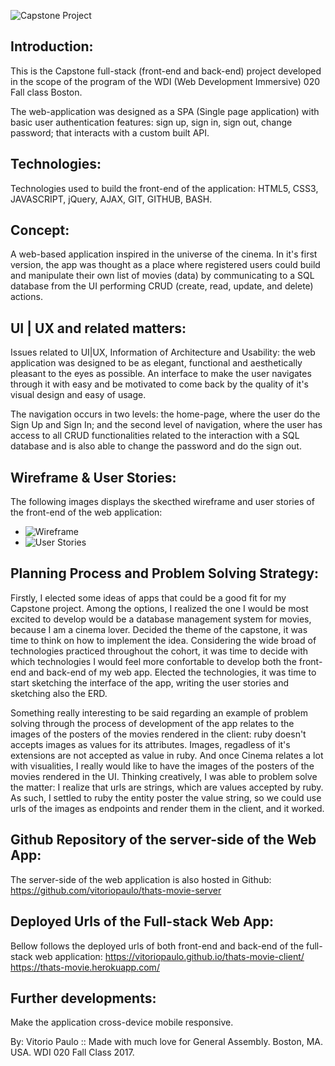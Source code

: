 ![Capstone Project](https://78.media.tumblr.com/d1ef6fab3df0dcf5b83ed5b51a1d68b7/tumblr_oz3ntwtJez1wvd0d5o1_1280.png)

## **Introduction:**
This is the Capstone full-stack (front-end and back-end) project developed in
the scope of the program of the WDI (Web Development Immersive) 020 Fall
class Boston.

The web-application was designed as a SPA (Single page application) with basic
user authentication features: sign up, sign in, sign out, change password;
that interacts with a custom built API.

## **Technologies:**

Technologies used to build the front-end of the application:
HTML5, CSS3, JAVASCRIPT, jQuery, AJAX, GIT, GITHUB, BASH.

## **Concept:**
A web-based application inspired in the universe of the cinema.
In it's first version, the app was thought as a place where registered users
could build and manipulate their own list of movies (data) by communicating to
a SQL database from the UI performing CRUD (create, read, update, and delete)
actions.

## **UI | UX and related matters:**
Issues related to UI|UX, Information of Architecture and Usability: the web
application was designed to be as elegant, functional and aesthetically
pleasant to the eyes as possible. An interface to make the user navigates
through it with easy and be motivated to come back by the quality of
it's visual design and easy of usage.

The navigation occurs in two levels: the home-page, where the user do the
Sign Up and Sign In; and the second level of navigation, where the user
has access to all CRUD functionalities related to the interaction with a SQL
database and is also able to change the password and do the sign out.

## **Wireframe & User Stories:**
The following images displays the skecthed wireframe and user stories of the
front-end of the web application:
* ![Wireframe](https://78.media.tumblr.com/fad7cd899023dc6fb509b8abbc9b1fd2/tumblr_oz06jhxWcV1wvd0d5o1_1280.jpg)
* ![User Stories](https://78.media.tumblr.com/6540caadfed3306971044721eda18b6d/tumblr_oz06mbaPsp1wvd0d5o1_1280.jpg)

## **Planning Process and Problem Solving Strategy:**
Firstly, I elected some ideas of apps that could be a good fit for my Capstone project. Among the options, 
I realized the one I would be most excited to develop would be a database management system for movies, because 
I am a cinema lover. Decided the theme of the capstone, it was time to think on how to implement the idea. 
Considering the wide broad of technologies practiced throughout the cohort, it was time to decide with which 
technologies I would feel more confortable to develop both the front-end and back-end of my web app. Elected the
technologies, it was time to start sketching the interface of the app, writing the user stories and sketching also
the ERD. 

Something really interesting to be said regarding an example of problem solving through the process of 
development of the app relates to the images of the posters of the movies rendered in the client: ruby doesn't accepts 
images as values for its attributes. Images, regadless of it's extensions are not accepted as value in ruby. And once
Cinema relates a lot with visualities, I really would like to have the images of the posters of the movies rendered in the UI.
Thinking creatively, I was able to problem solve the matter: I realize that urls are strings, which are values accepted 
by ruby. As such, I settled to ruby the entity poster the value string, so we could use urls of the images as endpoints 
and render them in the client, and it worked.

## **Github Repository of the server-side of the Web App:**
The server-side of the web application is also hosted in Github:
https://github.com/vitoriopaulo/thats-movie-server

## **Deployed Urls of the Full-stack Web App:**
Bellow follows the deployed urls of both front-end and back-end of the
full-stack web application:
https://vitoriopaulo.github.io/thats-movie-client/
https://thats-movie.herokuapp.com/

## **Further developments:** 
Make the application cross-device mobile responsive.

By: Vitorio Paulo :: Made with much love for General Assembly.
Boston, MA. USA. WDI 020 Fall Class 2017.

